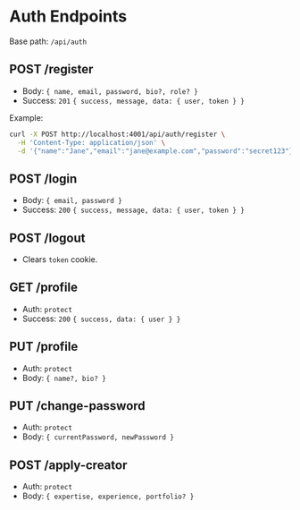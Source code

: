 # Auth Endpoints

Base path: `/api/auth`

## POST /register
- Body: `{ name, email, password, bio?, role? }`
- Success: `201` `{ success, message, data: { user, token } }`

Example:
```bash
curl -X POST http://localhost:4001/api/auth/register \
  -H 'Content-Type: application/json' \
  -d '{"name":"Jane","email":"jane@example.com","password":"secret123"}'
```

## POST /login
- Body: `{ email, password }`
- Success: `200` `{ success, message, data: { user, token } }`

## POST /logout
- Clears `token` cookie.

## GET /profile
- Auth: `protect`
- Success: `200` `{ success, data: { user } }`

## PUT /profile
- Auth: `protect`
- Body: `{ name?, bio? }`

## PUT /change-password
- Auth: `protect`
- Body: `{ currentPassword, newPassword }`

## POST /apply-creator
- Auth: `protect`
- Body: `{ expertise, experience, portfolio? }`
